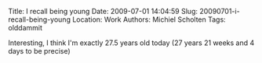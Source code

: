 Title: I recall being young
Date: 2009-07-01 14:04:59
Slug: 20090701-i-recall-being-young
Location: Work
Authors: Michiel Scholten
Tags: olddammit

<p>Interesting, I think I'm exactly 27.5 years old today (27 years 21 weeks and 4 days to be precise)</p>